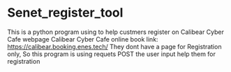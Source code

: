 # Senet_register_tool
This is a python program using to help custmers register on Calibear Cyber Cafe webpage
Calibear Cyber Cafe online book link:
https://calibear.booking.enes.tech/
They dont have a page for Registration only,
So this program is using requets POST the user input help them for registration
